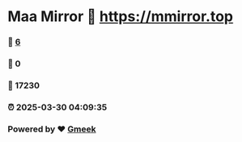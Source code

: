 # Maa Mirror :link: https://mmirror.top 
### :page_facing_up: [6](https://mmirror.top/tag.html) 
### :speech_balloon: 0 
### :hibiscus: 17230 
### :alarm_clock: 2025-03-30 04:09:35 
### Powered by :heart: [Gmeek](https://github.com/Meekdai/Gmeek)
